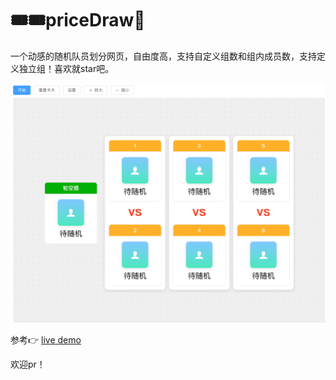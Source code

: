 # 🎟️🎟️priceDraw🎉

一个动感的随机队员划分网页，自由度高，支持自定义组数和组内成员数，支持定义独立组！喜欢就star吧。

![demo](./doc/image.png)

参考👉 [live demo](http://www.baidu.com)

欢迎pr！
